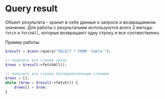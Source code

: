# Query result

Объект результата - хранит в себе данные о запросе и возвращаемом значении. Для работы с результатыми используются всего 2 метода: `fetch` и `fetchAll`, которые возвращают одну строку и все соотвественно.

Пример работы:
```php
$result = $conn->query("SELECT * FROM 'table'");

// получить все строки сразу
$rows = $result->fetchAll();

// получить все строки последовательным чтением
$rows = [];
while ($row = $result->fetch()) {
    $rows[] = $row;
}
```
